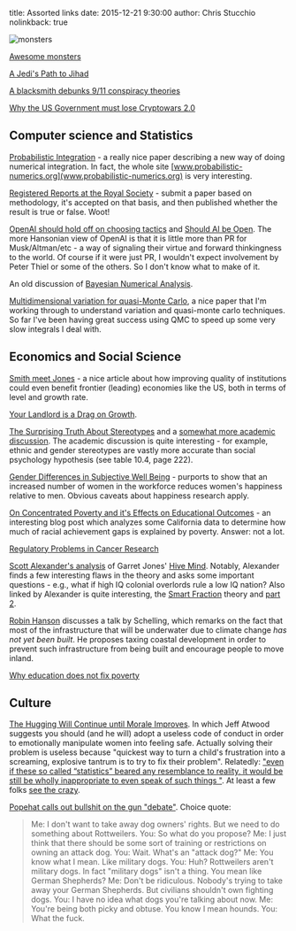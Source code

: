 title: Assorted links
date: 2015-12-21 9:30:00
author: Chris Stucchio
nolinkback: true

![monsters](https://3.bp.blogspot.com/-5jb0jfrUy2g/U9ImOcnc-VI/AAAAAAAABMw/M99YsZmzEns/s1600/room237small.jpg)

[Awesome monsters](http://johnkenn.blogspot.com/)

[A Jedi's Path to Jihad](http://decider.com/2015/12/11/the-radicalization-of-luke-skywalker-a-jedis-path-to-jihad/)

[A blacksmith debunks 9/11 conspiracy theories](https://www.youtube.com/watch?v=FzF1KySHmUA)

[Why the US Government must lose Cryptowars 2.0](http://m.csmonitor.com/World/Passcode/2015/0723/Opinion-Why-the-US-government-must-lose-cryptowars-2.0)

## Computer science and Statistics

[Probabilistic Integration](http://andrewgelman.com/wp-content/uploads/2015/12/1512.00933.pdf) - a really nice paper describing a new way of doing numerical integration. In fact, the whole site [www.probabilistic-numerics.org](www.probabilistic-numerics.org) is very interesting.

[Registered Reports at the Royal Society](https://blogs.royalsociety.org/publishing/registered-reports/) - submit a paper based on methodology, it's accepted on that basis, and then published whether the result is true or false. Woot!

[OpenAI should hold off on choosing tactics](http://conceptspacecartography.com/openai-should-hold-off-on-choosing-tactics/) and [Should AI be Open](http://slatestarcodex.com/2015/12/17/should-ai-be-open/). The more Hansonian view of OpenAI is that it is little more than PR for Musk/Altman/etc - a way of signaling their virtue and forward thinkingness to the world. Of course if it were just PR, I wouldn't expect involvement by Peter Thiel or some of the others. So I don't know what to make of it.

An old discussion of [Bayesian Numerical Analysis](http://www.probabilistic-numerics.org/assets/pdf/Diaconis_1988.pdf).

[Multidimensional variation for quasi-Monte Carlo](http://finmath.stanford.edu/~owen/reports/ktfang.pdf), a nice paper that I'm working through to understand variation and quasi-monte carlo techniques. So far I've been having great success using QMC to speed up some very slow integrals I deal with.

## Economics and Social Science

[Smith meet Jones](http://johnhcochrane.blogspot.com/2015/12/smith-meet-jones.html) - a nice article about how improving quality of institutions could even benefit frontier (leading) economies like the US, both in terms of level and growth rate.

[Your Landlord is a Drag on Growth](http://www.bloombergview.com/articles/2015-12-04/your-landlord-hurts-growth-and-aggravates-inequality).

[The Surprising Truth About Stereotypes](http://quillette.com/2015/12/04/rebellious-scientist-surprising-truth-about-stereotypes/) and a [somewhat more academic discussion](http://www.rci.rutgers.edu/~jussim/unbearable%20accuracy%20of%20stereotypes.pdf). The academic discussion is quite interesting - for example, ethnic and gender stereotypes are vastly more accurate than social psychology hypothesis (see table 10.4, page 222).

[Gender Differences in Subjective Well Being](http://www.researchgate.net/publication/284736627_Gender_Differences_in_Subjective_Well-Being_and_Their_Relationships_with_Gender_Equality) - purports to show that an increased number of women in the workforce reduces women's happiness relative to men. Obvious caveats about happiness research apply.

[On Concentrated Poverty and it's Effects on Educational Outcomes](https://randomcriticalanalysis.wordpress.com/2015/05/16/on-concentrated-poverty-and-its-effects-on-academic-outcomes/) - an interesting blog post which analyzes some California data to determine how much of racial achievement gaps is explained by poverty. Answer: not a lot.

[Regulatory Problems in Cancer Research](https://srconstantin.wordpress.com/2015/12/06/regulatory-problems-with-cancer-research/)

[Scott Alexander's analysis](http://slatestarcodex.com/2015/12/08/book-review-hive-mind/) of Garret Jones' [Hive Mind](http://www.amazon.com/gp/product/0804785961/ref=as_li_tl?ie=UTF8&camp=1789&creative=390957&creativeASIN=0804785961&linkCode=as2&tag=christuc-20&linkId=SXCJHYURCN5Y3TWB). Notably, Alexander finds a few interesting flaws in the theory and asks some important questions - e.g., what if high IQ colonial overlords rule a low IQ nation? Also linked by Alexander is quite interesting, the [Smart Fraction](http://lagriffedulion.f2s.com/sft.htm) theory and [part 2](http://www.lagriffedulion.f2s.com/sft2.htm).

[Robin Hanson](http://www.overcomingbias.com/2015/12/tax-coastal-cities.html) discusses a talk by Schelling, which remarks on the fact that most of the infrastructure that will be underwater due to climate change *has not yet been built*. He proposes taxing coastal development in order to prevent such infrastructure from being built and encourage people to move inland.

[Why education does not fix poverty](http://www.demos.org/blog/12/2/15/why-education-does-not-fix-poverty)

## Culture

[The Hugging Will Continue until Morale Improves](https://blog.codinghorror.com/the-hugging-will-continue-until-morale-improves/). In which Jeff Atwood suggests you should (and he will) adopt a useless code of conduct in order to emotionally manipulate women into feeling safe. Actually solving their problem is useless because "quickest way to turn a child's frustration into a screaming, explosive tantrum is to try to fix their problem". Relatedly: ["even if these so called “statistics” beared any resemblance to reality, it would be still be wholly inappropriate to even speak of such things "](https://medium.com/@Levondia/the-most-racist-among-us-is-free-speech-really-a-right-worth-protecting-anymore-a057771bb016#.x4ii1jghh). At least a few folks [see the crazy](http://www.thedailybeast.com/articles/2015/12/06/brown-university-professor-denounces-mccarthy-witch-hunts.html).

[Popehat calls out bullshit on the gun "debate"](https://popehat.com/2015/12/07/talking-productively-about-guns/). Choice quote:

> Me: I don't want to take away dog owners' rights. But we need to do something about Rottweilers.
> You: So what do you propose?
> Me: I just think that there should be some sort of training or restrictions on owning an attack dog.
> You: Wait. What's an "attack dog?"
> Me: You know what I mean. Like military dogs.
> You: Huh? Rottweilers aren't military dogs. In fact "military dogs" isn't a thing. You mean like German Shepherds?
> Me: Don't be ridiculous. Nobody's trying to take away your German Shepherds. But civilians shouldn't own fighting dogs.
> You: I have no idea what dogs you're talking about now.
> Me: You're being both picky and obtuse. You know I mean hounds.
> You: What the fuck.

